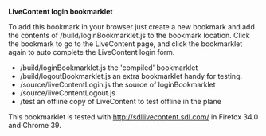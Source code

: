 **LiveContent login bookmarklet**

To add this bookmark in your browser just create a new bookmark and add the contents of /build/loginBookmarklet.js to the bookmark location.
Click the bookmark to go to the LiveContent page, and click the bookmarklet again to auto complete the LiveContent login form.

* /build/loginBookmarklet.js          the 'compiled' bookmarklet
* /build/logoutBookmarklet.js         an extra bookmarklet handy for testing.
* /source/liveContentLogin.js         the source of loginBookmarklet
* /source/liveContentLogout.js
* /test                               an offline copy of LiveContent to test offline in the plane

This bookmarklet is tested with http://sdllivecontent.sdl.com/ in Firefox 34.0 and Chrome 39.